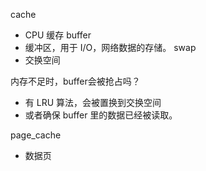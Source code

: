
cache
- CPU 缓存
buffer
- 缓冲区，用于 I/O，网络数据的存储。
swap
- 交换空间

内存不足时，buffer会被抢占吗？
- 有 LRU 算法，会被置换到交换空间
- 或者确保 buffer 里的数据已经被读取。


page_cache
- 数据页